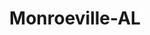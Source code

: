 ---
title: Monroeville-AL
slug: monroeville-al
f_state:
- cms/state/alabama.md
f_locations:
- cms/payday-loan/advance-america-1130.md
- cms/payday-loan/cash-express-7137.md
- cms/payday-loan/cash-express-7138.md
- cms/payday-loan/check-into-cash-11494.md
- cms/payday-loan/check-into-cash-inc-13028.md
- cms/payday-loan/preyears-tax-check-cashing-s-24610.md
- cms/payday-loan/title-cash-27725.md
updated-on: '2024-05-30T13:41:28.615Z'
created-on: '2024-05-30T13:41:28.615Z'
published-on: '2024-05-30T13:54:32.469Z'
f_city: Monroeville
layout: '[city].html'
tags: city
---